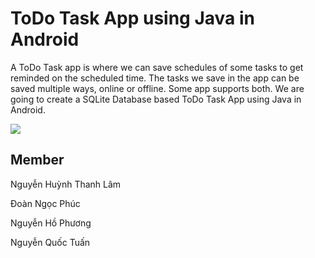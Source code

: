 # ToDo Task App using Java in Android 

<p>A ToDo Task app is where we can save schedules of some tasks to get reminded on the scheduled time. The tasks we save in the app can be saved multiple ways, online or offline. Some app supports both. We are going to create a SQLite Database based ToDo Task App using Java in Android.</p>

<p><img src="https://blog.frsarker.com/wp-content/uploads/2020/06/Create-a-ToDo-Task-App-using-Java-in-Android-WP-Cover.jpg" /></p>

## Member
<p>Nguyễn Huỳnh Thanh Lâm</p>
<p>Đoàn Ngọc Phúc</p>
<p>Nguyễn Hồ Phương</p>
<p>Nguyễn Quốc Tuấn</p>
